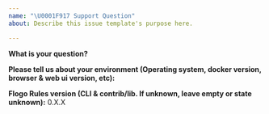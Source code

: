 ```yaml
---
name: "\U0001F917 Support Question"
about: Describe this issue template's purpose here.

---
```


**What is your question?**

**Please tell us about your environment (Operating system, docker version, browser & web ui version, etc):**

**Flogo Rules version (CLI & contrib/lib. If unknown, leave empty or state unknown):** 0.X.X
